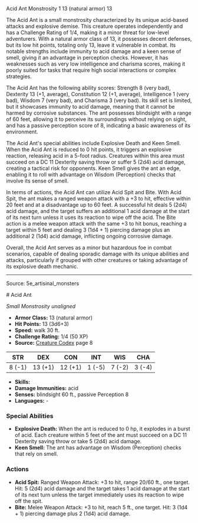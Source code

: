 <MonsterName/>Acid Ant</MonsterName>
<CreatureType/>Monstrosity</CreatureType>
<CR/>1</CR>
<AC/>13 (natural armor)</AC>
<HP/>13</HP>
<summary>The Acid Ant is a small monstrosity characterized by its unique acid-based attacks and explosive demise. This creature operates independently and has a Challenge Rating of 1/4, making it a minor threat for low-level adventurers. With a natural armor class of 13, it possesses decent defenses, but its low hit points, totaling only 13, leave it vulnerable in combat. Its notable strengths include immunity to acid damage and a keen sense of smell, giving it an advantage in perception checks. However, it has weaknesses such as very low intelligence and charisma scores, making it poorly suited for tasks that require high social interactions or complex strategies.</summary>

<detail>

The Acid Ant has the following ability scores: Strength 8 (very bad), Dexterity 13 (+1, average), Constitution 12 (+1, average), Intelligence 1 (very bad), Wisdom 7 (very bad), and Charisma 3 (very bad). Its skill set is limited, but it showcases immunity to acid damage, meaning that it cannot be harmed by corrosive substances. The ant possesses blindsight with a range of 60 feet, allowing it to perceive its surroundings without relying on sight, and has a passive perception score of 8, indicating a basic awareness of its environment.

The Acid Ant's special abilities include Explosive Death and Keen Smell. When the Acid Ant is reduced to 0 hit points, it triggers an explosive reaction, releasing acid in a 5-foot radius. Creatures within this area must succeed on a DC 11 Dexterity saving throw or suffer 5 (2d4) acid damage, creating a tactical risk for opponents. Keen Smell gives the ant an edge, enabling it to roll with advantage on Wisdom (Perception) checks that involve its sense of smell.

In terms of actions, the Acid Ant can utilize Acid Spit and Bite. With Acid Spit, the ant makes a ranged weapon attack with a +3 to hit, effective within 20 feet and at a disadvantage up to 60 feet. A successful hit deals 5 (2d4) acid damage, and the target suffers an additional 1 acid damage at the start of its next turn unless it uses its reaction to wipe off the acid. The Bite action is a melee weapon attack with the same +3 to hit bonus, reaching a target within 5 feet and dealing 3 (1d4 + 1) piercing damage plus an additional 2 (1d4) acid damage, inflicting ongoing corrosive damage.

Overall, the Acid Ant serves as a minor but hazardous foe in combat scenarios, capable of dealing sporadic damage with its unique abilities and attacks, particularly if grouped with other creatures or taking advantage of its explosive death mechanic.</detail>



---

Source: 5e_artisinal_monsters

<statblock>
# Acid Ant

*Small* *Monstrosity* *unaligned*

- **Armor Class:** 13 (natural armor)
- **Hit Points:** 13 (3d6+3)
- **Speed:** walk 30 ft.
- **Challenge Rating:** 1/4 (50 XP)
- **Source:** [Creature Codex](https://koboldpress.com/kpstore/product/creature-codex-for-5th-edition-dnd) page 8

| STR | DEX | CON | INT | WIS | CHA |
| --- | --- | --- | --- | --- | --- |
| 8 (-1) | 13 (+1) | 12 (+1) | 1 (-5) | 7 (-2) | 3 (-4) |

- **Skills:** 
- **Damage Immunities:** acid
- **Senses:** blindsight 60 ft., passive Perception 8
- **Languages:** -

### Special Abilities

- **Explosive Death:** When the ant is reduced to 0 hp, it explodes in a burst of acid. Each creature within 5 feet of the ant must succeed on a DC 11 Dexterity saving throw or take 5 (2d4) acid damage.
- **Keen Smell:** The ant has advantage on Wisdom (Perception) checks that rely on smell.

### Actions

- **Acid Spit:** Ranged Weapon Attack: +3 to hit, range 20/60 ft., one target. Hit: 5 (2d4) acid damage and the target takes 1 acid damage at the start of its next turn unless the target immediately uses its reaction to wipe off the spit.
- **Bite:** Melee Weapon Attack: +3 to hit, reach 5 ft., one target. Hit: 3 (1d4 + 1) piercing damage plus 2 (1d4) acid damage.


</statblock>


